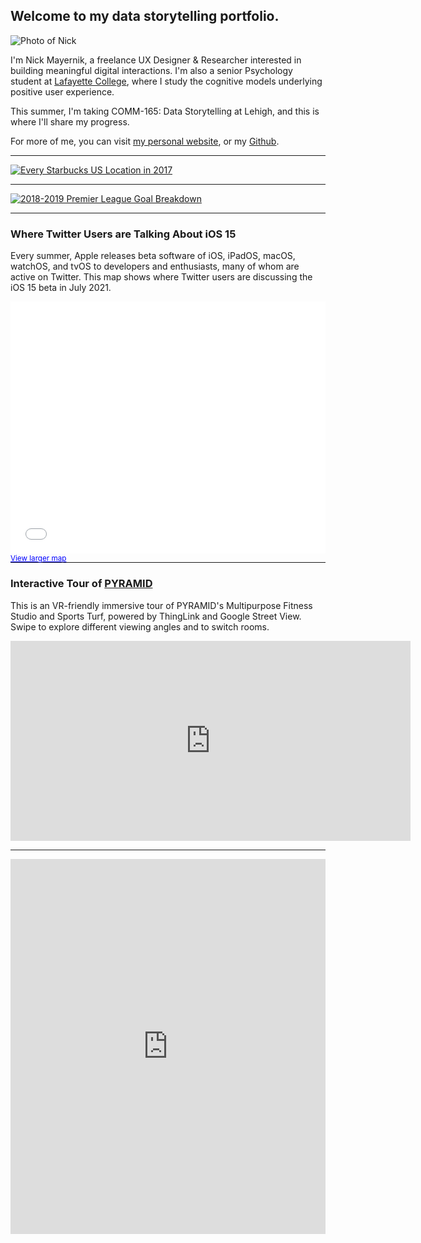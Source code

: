 ## Welcome to my data storytelling portfolio.

![Photo of Nick](https://pbs.twimg.com/profile_images/1254822187699245059/FvcX1QXc.jpg)

I'm Nick Mayernik, a freelance UX Designer & Researcher interested in building meaningful digital interactions. I'm also a senior Psychology student at [Lafayette College](http://lafayette.edu), where I study the cognitive models underlying positive user experience.

This summer, I'm taking COMM-165: Data Storytelling at Lehigh, and this is where I'll share my progress.

For more of me, you can visit [my personal website](https://nickmayernik.com), or my [Github](https://github.com/nmayernik).

---

<div class='tableauPlaceholder' id='viz1628270795991' style='position: relative'><noscript><a href='#'><img alt='Every Starbucks US Location in 2017 ' src='https:&#47;&#47;public.tableau.com&#47;static&#47;images&#47;St&#47;StarbucksBreakdown&#47;StarbucksBreakdowns&#47;1_rss.png' style='border: none' /></a></noscript><object class='tableauViz'  style='display:none;'><param name='host_url' value='https%3A%2F%2Fpublic.tableau.com%2F' /> <param name='embed_code_version' value='3' /> <param name='site_root' value='' /><param name='name' value='StarbucksBreakdown&#47;StarbucksBreakdowns' /><param name='tabs' value='no' /><param name='toolbar' value='yes' /><param name='static_image' value='https:&#47;&#47;public.tableau.com&#47;static&#47;images&#47;St&#47;StarbucksBreakdown&#47;StarbucksBreakdowns&#47;1.png' /> <param name='animate_transition' value='yes' /><param name='display_static_image' value='yes' /><param name='display_spinner' value='yes' /><param name='display_overlay' value='yes' /><param name='display_count' value='yes' /><param name='language' value='en-US' /><param name='filter' value='publish=yes' /></object></div>                

<script type='text/javascript'> 
  var divElement = document.getElementById('viz1628270795991'); 
  var vizElement = divElement.getElementsByTagName('object')[0]; 
  vizElement.style.width='1016px';vizElement.style.height='991px'; 
  var scriptElement = document.createElement('script'); 
  scriptElement.src = 'https://public.tableau.com/javascripts/api/viz_v1.js'; 
  vizElement.parentNode.insertBefore(scriptElement, vizElement); 
</script>


---

<div class='tableauPlaceholder' id='viz1628199096237' style='position: relative'><noscript><a href='#'><img alt='2018-2019 Premier League Goal Breakdown ' src='https:&#47;&#47;public.tableau.com&#47;static&#47;images&#47;EP&#47;EPLHomeAwayGoals&#47;BreakdownDashboard&#47;1_rss.png' style='border: none' /></a></noscript><object class='tableauViz'  style='display:none;'><param name='host_url' value='https%3A%2F%2Fpublic.tableau.com%2F' /> <param name='embed_code_version' value='3' /> <param name='site_root' value='' /><param name='name' value='EPLHomeAwayGoals&#47;BreakdownDashboard' /><param name='tabs' value='no' /><param name='toolbar' value='yes' /><param name='static_image' value='https:&#47;&#47;public.tableau.com&#47;static&#47;images&#47;EP&#47;EPLHomeAwayGoals&#47;BreakdownDashboard&#47;1.png' /> <param name='animate_transition' value='yes' /><param name='display_static_image' value='yes' /><param name='display_spinner' value='yes' /><param name='display_overlay' value='yes' /><param name='display_count' value='yes' /><param name='language' value='en-US' /></object></div>                

<script type='text/javascript'> 
  var divElement = document.getElementById('viz1628199096237'); 
  var vizElement = divElement.getElementsByTagName('object')[0]; 
  if ( divElement.offsetWidth > 800 ) { 
    vizElement.style.width='1000px';vizElement.style.height='827px';
  } else if ( divElement.offsetWidth > 500 ) { 
    vizElement.style.width='1000px';
  vizElement.style.height='827px';
  } else { 
    vizElement.style.width='100%';vizElement.style.height='877px';
  }  
  var scriptElement = document.createElement('script'); 
  scriptElement.src = 'https://public.tableau.com/javascripts/api/viz_v1.js'; 
  vizElement.parentNode.insertBefore(scriptElement, vizElement); 
</script>

---

### Where Twitter Users are Talking About iOS 15
Every summer, Apple releases beta software of iOS, iPadOS, macOS, watchOS, and tvOS to developers and enthusiasts, many of whom are active on Twitter. This map shows where Twitter users are discussing the iOS 15 beta in July 2021.

<style>.embed-container {position: relative; padding-bottom: 80%; height: 0; max-width: 100%;} .embed-container iframe, .embed-container object, .embed-container iframe{position: absolute; top: 0; left: 0; width: 100%; height: 100%;} small{position: absolute; z-index: 40; bottom: 0; margin-bottom: -15px;}</style><div class="embed-container"><small><a href="//lu.maps.arcgis.com/apps/Embed/index.html?webmap=8ba51380a0c346d7965aca5df0be98e8&extent=-108.0912,26.9084,-60.4106,50.6293&zoom=true&scale=true&disable_scroll=false&theme=light" style="color:#0000FF;text-align:left" target="_blank">View larger map</a></small><br><iframe width="500" height="400" frameborder="0" scrolling="no" marginheight="0" marginwidth="0" title="Where Twitter Users Are Talking About iOS 15" src="//lu.maps.arcgis.com/apps/Embed/index.html?webmap=8ba51380a0c346d7965aca5df0be98e8&extent=-108.0912,26.9084,-60.4106,50.6293&zoom=true&previewImage=false&scale=true&disable_scroll=false&theme=light"></iframe></div>

---

### Interactive Tour of [PYRAMID](https://pyramid.fitness)
This is an VR-friendly immersive tour of PYRAMID's Multipurpose Fitness Studio and Sports Turf, powered by ThingLink and Google Street View. Swipe to explore different viewing angles and to switch rooms.

<iframe width="640" height="320" data-original-width="640" data-original-height="320" src="https://www.thinglink.com/mediacard/1475221191688978435" type="text/html" frameborder="0" webkitallowfullscreen mozallowfullscreen allowfullscreen scrolling="no"></iframe><script async src="//cdn.thinglink.me/jse/responsive.js"></script>


---


<iframe title="Total Goals Per Game in in Euro 2016" aria-label="Column Chart" id="datawrapper-chart-ZNfQl" src="https://datawrapper.dwcdn.net/ZNfQl/1/" scrolling="no" frameborder="0" style="width: 0; min-width: 100% !important; border: none;" height="600"></iframe><script type="text/javascript">!function(){"use strict";window.addEventListener("message",(function(e){if(void 0!==e.data["datawrapper-height"]){var t=document.querySelectorAll("iframe");for(var a in e.data["datawrapper-height"])for(var r=0;r<t.length;r++){if(t[r].contentWindow===e.source)t[r].style.height=e.data["datawrapper-height"][a]+"px"}}}))}();<iframe>


---


